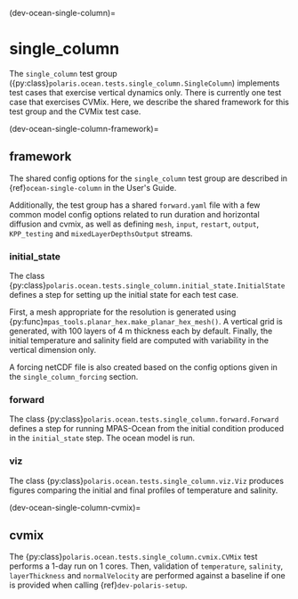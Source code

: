(dev-ocean-single-column)=

# single_column

The `single_column` test group
({py:class}`polaris.ocean.tests.single_column.SingleColumn`)
implements test cases that exercise vertical dynamics only. There is currently
one test case that exercises CVMix. Here, we describe the shared framework for
this test group and the CVMix test case.

(dev-ocean-single-column-framework)=

## framework

The shared config options for the `single_column` test group
are described in {ref}`ocean-single-column` in the User's Guide.

Additionally, the test group has a shared `forward.yaml` file with
a few common model config options related to run duration and horizontal
diffusion and cvmix, as well as defining `mesh`, `input`, `restart`, `output`,
`KPP_testing` and `mixedLayerDepthsOutput` streams.

### initial_state

The class {py:class}`polaris.ocean.tests.single_column.initial_state.InitialState`
defines a step for setting up the initial state for each test case.

First, a mesh appropriate for the resolution is generated using
{py:func}`mpas_tools.planar_hex.make_planar_hex_mesh()`.  A vertical grid is
generated, with 100 layers of 4 m thickness each by default.  Finally, the
initial temperature and salinity field are computed with variability in the
vertical dimension only.

A forcing netCDF file is also created based on the config options given in the
`single_column_forcing` section.

### forward

The class {py:class}`polaris.ocean.tests.single_column.forward.Forward`
defines a step for running MPAS-Ocean from the initial condition produced in
the `initial_state` step. The ocean model is run.

### viz

The class {py:class}`polaris.ocean.tests.single_column.viz.Viz`
produces figures comparing the initial and final profiles of temperature and
salinity.

(dev-ocean-single-column-cvmix)=

## cvmix

The {py:class}`polaris.ocean.tests.single_column.cvmix.CVMix`
test performs a 1-day run on 1 cores.  Then, validation of `temperature`, 
`salinity`, `layerThickness` and `normalVelocity` are performed against a
baseline if one is provided when calling {ref}`dev-polaris-setup`.
